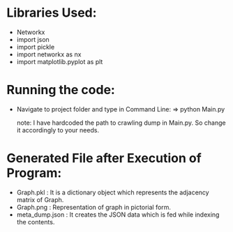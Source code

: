 # Libraries Used:

- Networkx
- import json
- import pickle
- import networkx as nx
- import matplotlib.pyplot as plt

# Running the code:

- Navigate to project folder and type in Command Line:
    => python Main.py

  note: I have hardcoded the path to crawling dump in Main.py. So change it accordingly to your
        needs.

# Generated File after Execution of Program:

- Graph.pkl         : It is a dictionary object which represents the adjacency matrix of Graph.
- Graph.png         : Representation of graph in pictorial form.
- meta_dump.json    : It creates the JSON data which is fed while indexing the contents.
